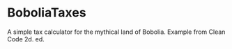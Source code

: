 # BoboliaTaxes
A simple tax calculator for the mythical land of Bobolia.  Example from Clean Code 2d. ed. 
